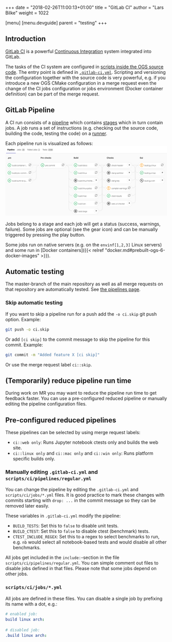 +++
date = "2018-02-26T11:00:13+01:00"
title = "GitLab CI"
author = "Lars Bilke"
weight = 1022

[menu]
  [menu.devguide]
    parent = "testing"
+++

## Introduction

[GitLab CI](https://docs.gitlab.com/ee/ci/) is a powerful [Continuous Integration](../../development-workflows/continuous-integration/) system integrated into GitLab.

The tasks of the CI system are configured in [scripts inside the OGS source code](https://gitlab.opengeosys.org/ogs/ogs/-/tree/master/scripts/ci). The entry point is defined in [`.gitlab-ci.yml`](https://gitlab.opengeosys.org/ogs/ogs/-/blob/master/.gitlab-ci.yml). Scripting and versioning the configuration together with the source code is very powerful, e.g. if you introduce a new OGS CMake configuration in a merge request even the change of the CI jobs configuration or jobs environment (Docker container definition) can be part of the merge request.

## GitLab Pipeline

A CI run consists of a [pipeline](https://docs.gitlab.com/ee/ci/pipelines/) which contains [stages](https://docs.gitlab.com/ee/ci/yaml/#stages) which in turn contain jobs. A job runs a set of instructions (e.g. checking out the source code, building the code, testing the code) on a [runner](https://docs.gitlab.com/runner/).

Each pipeline run is visualized as follows:
![GitLab pipeline visualization](GitLab-Pipeline.png)

Jobs belong to a stage and each job will get a status (success, warnings, failure). Some jobs are optional (see the gear icon) and can be manually triggered by pressing the play button.

Some jobs run on native servers (e.g. on the `envinf[1,2,3]` Linux servers) and some run in [Docker containers]({{< relref "docker.md#prebuilt-ogs-6-docker-images" >}}).

## Automatic testing

The master-branch of the main repository as well as all merge requests on that repository are automatically tested. See [the pipelines page](https://gitlab.opengeosys.org/ogs/ogs/pipelines).

### Skip automatic testing

If you want to skip a pipeline run for a push add the `-o ci.skip` git push option. Example:

```bash
git push -o ci.skip
```

Or add `[ci skip]` to the commit message to skip the pipeline for this commit. Example:

```bash
git commit -m "Added feature X [ci skip]"
```

Or use the merge request label `ci::skip`.

## (Temporarily) reduce pipeline run time

During work on MR you may want to reduce the pipeline run time to get feedback faster. You can use a pre-configured reduced pipeline or manually editing the pipeline configuration files.

## Pre-configured reduced pipelines

These pipelines can be selected by using merge request labels:

- `ci::web only`: Runs Jupyter notebook ctests only and builds the web site.
- `ci::linux only` and `ci::mac only` and `ci::win only`: Runs platform specific builds only.

### Manually editing `.gitlab-ci.yml` and `scripts/ci/pipelines/regular.yml`

You can change the pipeline by editing the `.gitlab-ci.yml` and `scripts/ci/jobs/*.yml` files. It is good practice to mark these changes with commits starting with `drop: ...` in the commit message so they can be removed later easily.

These variables in `.gitlab-ci.yml` modify the pipeline:

- `BUILD_TESTS`: Set this to `false` to disable unit tests.
- `BUILD_CTEST`: Set this to `false` to disable ctest (benchmark) tests.
- `CTEST_INCLUDE_REGEX`: Set this to a regex to select benchmarks to run, e.g. `nb` would select all notebook-based tests and would disable all other benchmarks.

All jobs get included in the `include:`-section in the file `scripts/ci/pipelines/regular.yml`. You can simple comment out files to disable jobs defined in that files. Please note that some jobs depend on other jobs.

### `scripts/ci/jobs/*.yml`

All jobs are defined in these files. You can disable a single job by prefixing its name with a dot, e.g.:

```yml
# enabled job:
build linux arch:

# disabled job:
.build linux arch:
```

